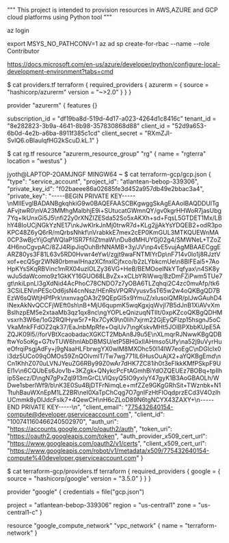 """
This project is intended to provision resources in AWS,AZURE and GCP cloud platforms using Python tool
"""

az login

export MSYS_NO_PATHCONV=1
az ad sp create-for-rbac --name <myserviceprincipal> --role Contributor

https://docs.microsoft.com/en-us/azure/developer/python/configure-local-development-environment?tabs=cmd

$ cat providers.tf
terraform {
  required_providers {
    azurerm = {
      source = "hashicorp/azurerm"
      version = "~>2.0"
    }
  }
}

provider "azurerm" {
  features {}

  subscription_id   = "df19ba8d-519d-4d17-a023-4264d1c8416c"
  tenant_id         = "8e282823-3b9a-4641-8b98-357830868d88"
  client_id         = "52d9a653-6b0d-4e2b-a6ba-8911f385c1cd"
  client_secret     = "RXmZJI-SvlQ6.oBIaulqfHG2kScuD.kL.1"
}


$ cat rg.tf
resource "azurerm_resource_group" "rg" {
  name      = "rgterra"
  location = "westus"
}






jyoth@LAPTOP-2OAMJNGF MINGW64 ~
$ cat terraform-gcp/gcp.json
{
  "type": "service_account",
  "project_id": "atlantean-bebop-339306",
  "private_key_id": "f02baeee86a02685fe3d452a957db49e2bbac3a4",
  "private_key": "-----BEGIN PRIVATE KEY-----\nMIIEvgIBADANBgkqhkiG9w0BAQEFAASCBKgwggSkAgEAAoIBAQDDUlTgAFvjtwR0\nVA23MMhgMaIbhjE9i+SUtucatGWmnQY/gv0kgrHHWoR7jasUbg7Yq+lkUnxGi5J5\nfi22y0rXNZIZESda52So5xAKXh+sd+FqsL5GTDET1Mx/LBhY48IoUCjNGkYzNE17\nkJwKIrkJnMj0trwR7d+KLg2jjAkYsYDQEB2+odR3poKPC48Z6yQ6rR/mQrbsNhkf\nVrabkkE7mex2cEP0KmGUL3MTKQUEWnMA0CP3wBjcYijGqfWQlaP1SR7FfiIZtmaW\nDu8dMHUYGj02g4/SMWNeL+TZoZ4H6noCgvpAC/8ZJ4RipJiqOuhBrNNAMB+3y/JV\np4vE5vujAgMBAAECggEARZ80ys3F81L63v5RD0Hvwr4eYwI/zgjt9waFNTMlYrDp\nF714v0lo1j8RJztVxof+ecQ5gr2WN80rbmwIHnazXCfnxlCjfxco/b2zLYbkcmUe\n8BlFEai5+7AoHpKYsSKqRBVinc1mRX04uzlOLZy36VG+HeB/BEMOoeINkYTqfyax\n4SK8ywJu5daWcomo9z1GkKY16GUO68LBvZx+xCLbYRiWwq/BzDmFZiPwm5TUe7gt\nkiLpnLI3gXdNid4AcPhoC78CNDO7z7yOBA6TLZqhqi2C4zc0mvAfp/tk63CSiLEN\nPEScOd6jsN4cnNsz/HEnRsVPQRVyusv5sT65w2w4oQKBgQD7BEzW6sQWtjHPfPrk\nxnvagOA3rZ9QEpGI5x9YmuZ/xIusoiQMR/pIJwGAuhD4INexAkNvQCCFjWEft0sh\nB+MjU6qupmK5wqKgxjqWvjI7B5dJnB1XiAVvXmBsIhzpEM5e2xtaaMb3qz1qx8nc\ngYOPLeQnizuqNTIIt/0xpKZcoQKBgQDHMvsxrh3W6e/1oG2RQlHyw5r7+Rx7CyK9\n0Iih7xjrm22GjEyQFlzp15hsgnJ5oCVkaMnkFFdOZ2qk37/EaJnbMpRfe+OqiUv7\ngKskvMHt5JOIBPXbbKUpE5AZQJK09l5//forVBtXcaobadacXGKCT2MbAn8J9u5E\nXLmqrRJNwwKBgQDBftwYo5oKg+G7tvTUW6hnlAbDBMSU/etP5BHGxIlAHmso5Ufy\na52j9uVyrHueOfrqiPsgjAdFy+j9gNaaHLFbrwgYX0wlM8MXOhc50l14IW7eoEgC\nDGlcIx0i3dz5UCo09qOMOs59ZnQOlvmlT/Tw7wg771lL6HusOuAjX2+aYQKBgEmd\nCn1KhhZ070uLVNJYeuZG6RBy99Z0wAr7dHK7ZC81ih0t3eFlkkKMfPSkpF9UEl1v\n6CQUbEs6Jov1b+3KZgk+QNykcPcFtAGmhBiYdOZQEUEz7BOBq+tpIlhip5Secz/D\ngN7gPxZql913mGrCLVlQsyQ5IO9yxIyY47gyK1B3AoGBAOLh/WDwe1sberlWf9/b\nK3E0Su4BjDTFrNimqLe+mfZZe9GKgGRhSit+TWznbk+N1TtuhBauWXnEpM1LZ2BR\neI0XaTpChCqg7O7gnIFzHtFIOqdprzECd3V4OzIhUCmmk8yDlJdcFslk7+4QewCH\nH6cZLoD89N6tgNCYX43ZAXY+\n-----END PRIVATE KEY-----\n",
  "client_email": "775432640154-compute@developer.gserviceaccount.com",
  "client_id": "100741160466240502970",
  "auth_uri": "https://accounts.google.com/o/oauth2/auth",
  "token_uri": "https://oauth2.googleapis.com/token",
  "auth_provider_x509_cert_url": "https://www.googleapis.com/oauth2/v1/certs",
  "client_x509_cert_url": "https://www.googleapis.com/robot/v1/metadata/x509/775432640154-compute%40developer.gserviceaccount.com"
}





$ cat terraform-gcp/providers.tf
terraform {
  required_providers {
    google = {
      source = "hashicorp/google"
      version = "3.5.0"
    }
  }
}

provider "google" {
  credentials = file("gcp.json")

  project = "atlantean-bebop-339306"
  region  = "us-central1"
  zone    = "us-central1-c"
}

resource "google_compute_network" "vpc_network" {
  name = "terraform-network"
}






